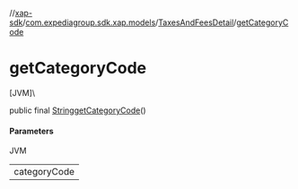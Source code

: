 //[xap-sdk](../../../index.md)/[com.expediagroup.sdk.xap.models](../index.md)/[TaxesAndFeesDetail](index.md)/[getCategoryCode](get-category-code.md)

# getCategoryCode

[JVM]\

public final [String](https://docs.oracle.com/javase/8/docs/api/java/lang/String.html)[getCategoryCode](get-category-code.md)()

#### Parameters

JVM

| |
|---|
| categoryCode |
